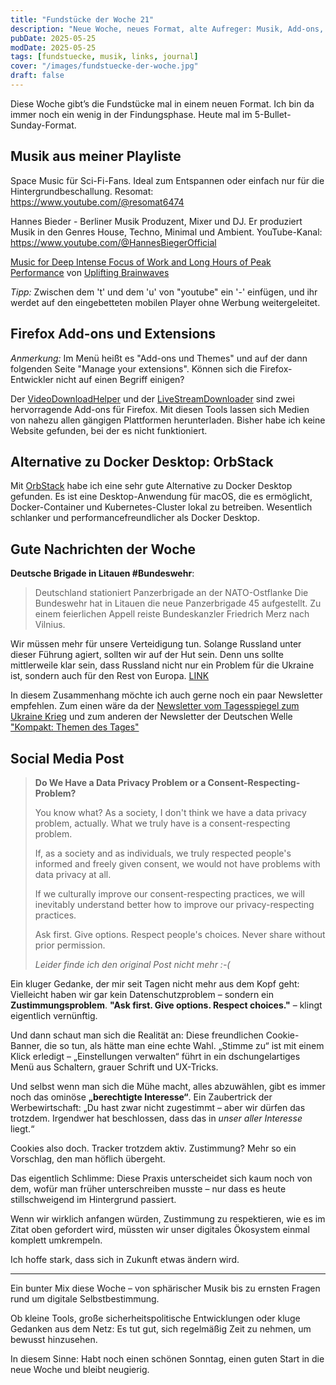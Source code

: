 ```yaml
---
title: "Fundstücke der Woche 21"
description: "Neue Woche, neues Format, alte Aufreger: Musik, Add-ons, Panzer und Cookie-Banner."
pubDate: 2025-05-25
modDate: 2025-05-25
tags: [fundstuecke, musik, links, journal]
cover: "/images/fundstuecke-der-woche.jpg"
draft: false
---
```



Diese Woche gibt’s die Fundstücke mal in einem neuen Format.
Ich bin da immer noch ein wenig in der Findungsphase.
Heute mal im 5-Bullet-Sunday-Format.

## Musik aus meiner Playliste

Space Music für Sci-Fi-Fans.
Ideal zum Entspannen oder einfach nur für die Hintergrundbeschallung.
Resomat: <https://www.youtube.com/@resomat6474>

Hannes Bieder - Berliner Musik Produzent, Mixer und DJ. Er produziert Musik in den Genres House, Techno, Minimal und Ambient.
YouTube-Kanal: <https://www.youtube.com/@HannesBiegerOfficial>

[Music for Deep Intense Focus of Work and Long Hours of Peak Performance](https://www.youtube.com/watch?v=5_4KRUx2iKY)
von [Uplifting Brainwaves](https://www.youtube.com/@UpliftingBrainwaves)

*Tipp:* Zwischen dem 't' und dem 'u' von "youtube" ein '-' einfügen,
und ihr werdet auf den eingebetteten mobilen Player ohne Werbung weitergeleitet.

## Firefox Add-ons und Extensions

*Anmerkung:* Im Menü heißt es "Add-ons und Themes" und auf der dann folgenden Seite "Manage your extensions".
Können sich die Firefox-Entwickler nicht auf einen Begriff einigen?

Der [VideoDownloadHelper](https://addons.mozilla.org/de/firefox/addon/videodownloadhelper/) und der
[LiveStreamDownloader](https://addons.mozilla.org/de/firefox/addon/livestreamdownloader/)
sind zwei hervorragende Add-ons für Firefox.
Mit diesen Tools lassen sich Medien von nahezu allen gängigen Plattformen herunterladen.
Bisher habe ich keine Website gefunden, bei der es nicht funktioniert.

## Alternative zu Docker Desktop: OrbStack

Mit [OrbStack](https://orbstack.com/) habe ich eine sehr gute Alternative zu Docker Desktop gefunden.
Es ist eine Desktop-Anwendung für macOS, die es ermöglicht, Docker-Container und Kubernetes-Cluster lokal zu betreiben.
Wesentlich schlanker und performancefreundlicher als Docker Desktop.

## Gute Nachrichten der Woche

**Deutsche Brigade in Litauen #Bundeswehr**:

> Deutschland stationiert Panzerbrigade an der NATO-Ostflanke
> Die Bundeswehr hat in Litauen die neue Panzerbrigade 45 aufgestellt.
> Zu einem feierlichen Appell reiste Bundeskanzler Friedrich Merz nach Vilnius.

Wir müssen mehr für unsere Verteidigung tun.
Solange Russland unter dieser Führung agiert,
sollten wir auf der Hut sein.
Denn uns sollte mittlerweile klar sein,
dass Russland nicht nur ein Problem für die Ukraine ist,
sondern auch für den Rest von Europa.
[LINK](https://www.dw.com/de/deutschland-stationiert-panzerbrigade-an-der-nato-ostflanke/a-72620475)

In diesem Zusammenhang möchte ich auch gerne noch ein paar Newsletter empfehlen.
Zum einen wäre da der
[Newsletter vom Tagesspiegel zum Ukraine Krieg](https://www.tagesspiegel.de/die-tagesspiegel-newsletter-im-uberblick-471216.html)
und zum anderen der Newsletter der Deutschen Welle
["Kompakt: Themen des Tages"](https://corporate.dw.com/de/newsletter-anmeldung/a-15718221)

## Social Media Post

> **Do We Have a Data Privacy Problem or a Consent-Respecting-Problem?**
>
> You know what? As a society, I don't think we have a data privacy problem, actually.
> What we truly have is a consent-respecting problem.
>
> If, as a society and as individuals, we truly respected people's informed and freely given consent,
> we would not have problems with data privacy at all.
>
> If we culturally improve our consent-respecting practices,
> we will inevitably understand better how to improve our privacy-respecting practices.
>
> Ask first. Give options. Respect people's choices.
> Never share without prior permission.
>
> *Leider finde ich den original Post nicht mehr :-(*

Ein kluger Gedanke, der mir seit Tagen nicht mehr aus dem Kopf geht:
Vielleicht haben wir gar kein Datenschutzproblem – sondern ein **Zustimmungsproblem**.
**"Ask first. Give options. Respect choices."** – klingt eigentlich vernünftig.

Und dann schaut man sich die Realität an:
Diese freundlichen Cookie-Banner, die so tun, als hätte man eine echte Wahl.
„Stimme zu“ ist mit einem Klick erledigt – „Einstellungen verwalten“ führt in ein
dschungelartiges Menü aus Schaltern, grauer Schrift und UX-Tricks.

Und selbst wenn man sich die Mühe macht, alles abzuwählen,
gibt es immer noch das ominöse **„berechtigte Interesse“**.
Ein Zaubertrick der Werbewirtschaft:
„Du hast zwar nicht zugestimmt – aber wir dürfen das trotzdem.
Irgendwer hat beschlossen, dass das in *unser aller Interesse* liegt.“

Cookies also doch. Tracker trotzdem aktiv.
Zustimmung? Mehr so ein Vorschlag, den man höflich übergeht.

Das eigentlich Schlimme:
Diese Praxis unterscheidet sich kaum noch von dem,
wofür man früher unterschreiben musste –
nur dass es heute stillschweigend im Hintergrund passiert.

Wenn wir wirklich anfangen würden, Zustimmung zu respektieren,
wie es im Zitat oben gefordert wird,
müssten wir unser digitales Ökosystem einmal komplett umkrempeln.

Ich hoffe stark, dass sich in Zukunft etwas ändern wird.

---

Ein bunter Mix diese Woche – von sphärischer Musik bis zu ernsten Fragen rund um digitale Selbstbestimmung.

Ob kleine Tools, große sicherheitspolitische Entwicklungen oder kluge Gedanken aus dem Netz:
Es tut gut, sich regelmäßig Zeit zu nehmen, um bewusst hinzusehen.

In diesem Sinne: Habt noch einen schönen Sonntag, einen guten Start in die neue Woche und bleibt neugierig.
